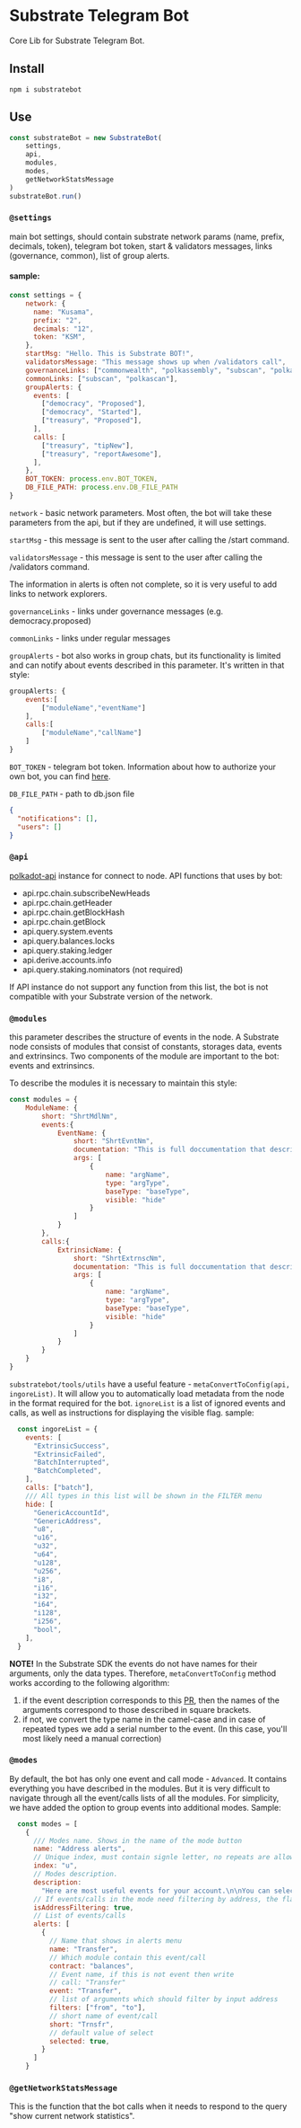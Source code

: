# Substrate Telegram Bot

Core Lib for Substrate Telegram Bot. 

## Install

```
npm i substratebot
```

## Use

```js
const substrateBot = new SubstrateBot(
    settings,
    api,
    modules,
    modes,
    getNetworkStatsMessage
)
substrateBot.run()
```

### `@settings` 
main bot settings, should contain substrate network params (name, prefix, decimals, token), telegram bot token, start & validators messages, links (governance, common), list of group alerts.

#### sample:
```js
const settings = {
    network: {
      name: "Kusama",
      prefix: "2",
      decimals: "12",
      token: "KSM",
    },
    startMsg: "Hello. This is Substrate BOT!",
    validatorsMessage: "This message shows up when /validators call",
    governanceLinks: ["commonwealth", "polkassembly", "subscan", "polkascan"],
    commonLinks: ["subscan", "polkascan"],
    groupAlerts: {
      events: [
        ["democracy", "Proposed"],
        ["democracy", "Started"],
        ["treasury", "Proposed"],
      ],
      calls: [
        ["treasury", "tipNew"],
        ["treasury", "reportAwesome"],
      ],
    },
    BOT_TOKEN: process.env.BOT_TOKEN,
    DB_FILE_PATH: process.env.DB_FILE_PATH
}
```

`network` - basic network parameters. Most often, the bot will take these parameters from the api, but if they are undefined, it will use settings.

`startMsg` - this message is sent to the user after calling the /start command.

`validatorsMessage` - this message is sent to the user after calling the /validators command.

The information in alerts is often not complete, so it is very useful to add links to network explorers.  

`governanceLinks` - links under governance messages (e.g. democracy.proposed)

`commonLinks` - links under regular messages

`groupAlerts` - bot also works in group chats, but its functionality is limited and can notify about events described in this parameter. It's written in that style:

```js
groupAlerts: {
    events:[
        ["moduleName","eventName"]
    ],
    calls:[
        ["moduleName","callName"]
    ]
}
```

`BOT_TOKEN` - telegram bot token. Information about how to authorize your own bot, you can find [here](https://core.telegram.org/bots/api#authorizing-your-bot).

`DB_FILE_PATH` - path to db.json file 
```json
{
  "notifications": [],
  "users": []
}
```

### `@api`
[polkadot-api](https://github.com/polkadot-js/api) instance for connect to node.
API functions that uses by bot:
- api.rpc.chain.subscribeNewHeads
- api.rpc.chain.getHeader
- api.rpc.chain.getBlockHash
- api.rpc.chain.getBlock
- api.query.system.events
- api.query.balances.locks
- api.query.staking.ledger
- api.derive.accounts.info
- api.query.staking.nominators (not required)

If API instance do not support any function from this list, the bot is not compatible with your Substrate version of the network.

### `@modules`
this parameter describes the structure of events in the node. A Substrate node consists of modules that consist of constants, storages data, events and extrinsincs. Two components of the module are important to the bot: events and extrinsincs. 

To describe the modules it is necessary to maintain this style:
```js
const modules = {
    ModuleName: {
        short: "ShrtMdlNm",
        events:{
            EventName: {
                short: "ShrtEvntNm",
                documentation: "This is full doccumentation that describe this event",
                args: [
                    {
                        name: "argName",
                        type: "argType",
                        baseType: "baseType",
                        visible: "hide"
                    }
                ]
            }
        },
        calls:{
            ExtrinsicName: {               
                short: "ShrtExtrnscNm",
                documentation: "This is full doccumentation that describe this extrinsic",
                args: [
                    {
                        name: "argName",
                        type: "argType",
                        baseType: "baseType",
                        visible: "hide"
                    }
                ]
            }
        }
    }
}
```

`substratebot/tools/utils` have a useful feature - `metaConvertToConfig(api, ingoreList)`. It will allow you to automatically load metadata from the node in the format required for the bot. `ignoreList` is a list of ignored events and calls, as well as instructions for displaying the visible flag. sample: 
```js
  const ingoreList = {
    events: [
      "ExtrinsicSuccess",
      "ExtrinsicFailed",
      "BatchInterrupted",
      "BatchCompleted",
    ],
    calls: ["batch"],
    /// All types in this list will be shown in the FILTER menu
    hide: [
      "GenericAccountId",
      "GenericAddress",
      "u8",
      "u16",
      "u32",
      "u64",
      "u128",
      "u256",
      "i8",
      "i16",
      "i32",
      "i64",
      "i128",
      "i256",
      "bool",
    ],
  }
```
**NOTE!** In the Substrate SDK the events do not have names for their arguments, only the data types. Therefore, `metaConvertToConfig` method works according to the following algorithm:
1. if the event description corresponds to this [PR](https://github.com/paritytech/substrate/pull/6684), 
then the names of the arguments correspond to those described in square brackets.
2. if not, we convert the type name in the camel-case and in case of repeated types we add a serial number to the event. (In this case, you'll most likely need a manual correction)

### `@modes`
By default, the bot has only one event and call mode - `Advanced`. It contains everything you have described in the modules. But it is very difficult to navigate through all the event/calls lists of all the modules. For simplicity, we have added the option to group events into additional modes. Sample:
```js
  const modes = [
    {
      /// Modes name. Shows in the name of the mode button
      name: "Address alerts",
      // Unique index, must contain signle letter, no repeats are allowed.
      index: "u",
      // Modes description.
      description:
        "Here are most useful events for your account.\n\nYou can select🟢/ unselect⚪️ by clicking on them.",
      // If events/calls in the mode need filtering by address, the flag is true. 
      isAddressFiltering: true,
      // List of events/calls
      alerts: [
        {
          // Name that shows in alerts menu
          name: "Transfer",
          // Which module contain this event/call
          contract: "balances",
          // Event name, if this is not event then write 
          // call: "Transfer"
          event: "Transfer",
          // list of arguments which should filter by input address
          filters: ["from", "to"],
          // short name of event/call
          short: "Trnsfr",
          // default value of select
          selected: true,
        }
      ]
    }
```

### `@getNetworkStatsMessage`
This is the function that the bot calls when it needs to respond to the query "show current network statistics".
